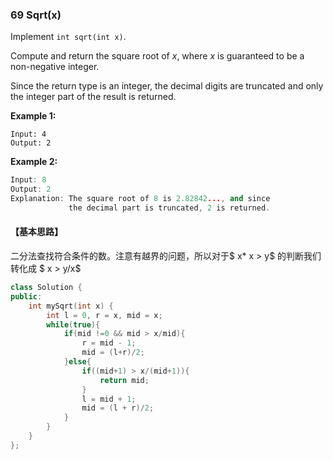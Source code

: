 ### 69  Sqrt(x)

Implement `int sqrt(int x)`.

Compute and return the square root of *x*, where *x* is guaranteed to be a non-negative integer.

Since the return type is an integer, the decimal digits are truncated and only the integer part of the result is returned.

**Example 1:**

```
Input: 4
Output: 2

```

**Example 2:**

```c++
Input: 8
Output: 2
Explanation: The square root of 8 is 2.82842..., and since 
             the decimal part is truncated, 2 is returned.
```

#### 【基本思路】

二分法查找符合条件的数。注意有越界的问题，所以对于$ x* x > y$ 的判断我们转化成 $ x > y/x$

```c++
class Solution {
public:
    int mySqrt(int x) {
    	int l = 0, r = x, mid = x;
    	while(true){
    		if(mid !=0 && mid > x/mid){
    			r = mid - 1;
    			mid = (l+r)/2;
			}else{
				if((mid+1) > x/(mid+1)){
					return mid;
				}
				l = mid + 1;
				mid = (l + r)/2;
			}
		}
    }
};
```

